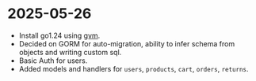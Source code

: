 # 2025-05-26

- Install go1.24 using [gvm](https://github.com/moovweb/gvm).
- Decided on GORM for auto-migration, ability to infer schema from objects and writing custom sql.
- Basic Auth for users.
- Added models and handlers for `users`, `products`, `cart`, `orders`, `returns`.
